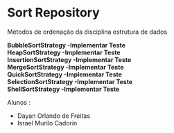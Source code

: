 # Sort Repository

Métodos de ordenação da disciplina estrutura de dados

**BubbleSortStrategy    -Implementar Teste**    
**HeapSortStrategy      -Implementar Teste**  
**InsertionSortStrategy -Implementar Teste**  
**MergeSortStrategy     -Implementar Teste**  
**QuickSortStrategy     -Implementar Teste**  
**SelectionSortStrategy -Implementar Teste**   
**ShellSortStrategy     -Implementar Teste**    

Alunos :
* Dayan Orlando de Freitas
* Israel Murilo Cadorin
